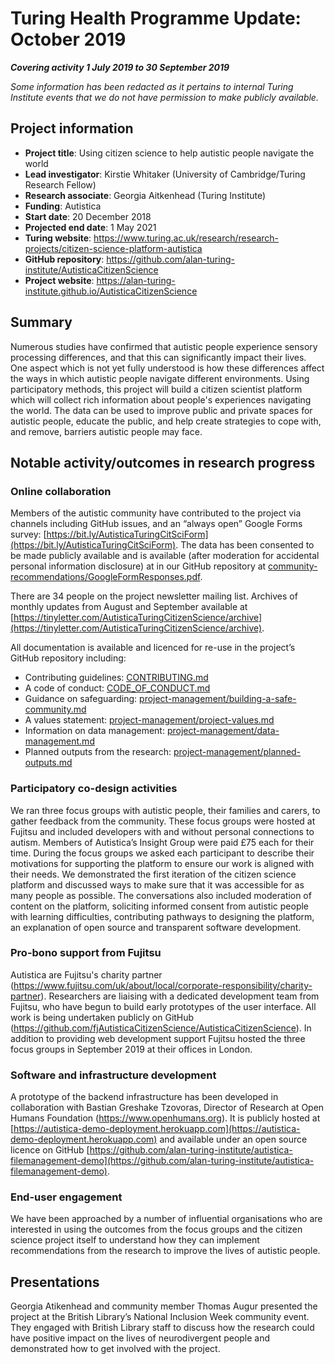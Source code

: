 # Turing Health Programme Update: October 2019

***Covering activity 1 July 2019 to 30 September 2019***

*Some information has been redacted as it pertains to internal Turing Institute events that we do not have permission to make publicly available.*

## Project information

* **Project title**: Using citizen science to help autistic people navigate the world 
* **Lead investigator**: Kirstie Whitaker (University of Cambridge/Turing Research Fellow)
* **Research associate**: Georgia Aitkenhead (Turing Institute)
* **Funding**: Autistica
* **Start date**: 20 December 2018
* **Projected end date**: 1 May 2021
* **Turing website**: https://www.turing.ac.uk/research/research-projects/citizen-science-platform-autistica
* **GitHub repository**: https://github.com/alan-turing-institute/AutisticaCitizenScience
* **Project website**: https://alan-turing-institute.github.io/AutisticaCitizenScience

## Summary

Numerous studies have confirmed that autistic people experience sensory processing differences, and that this can significantly impact their lives.
One aspect which is not yet fully understood is how these differences affect the ways in which autistic people navigate different environments.
Using participatory methods, this project will build a citizen scientist platform which will collect rich information about people's experiences navigating the world.
The data can be used to improve public and private spaces for autistic people, educate the public, and help create strategies to cope with, and remove, barriers autistic people may face.

## Notable activity/outcomes in research progress 

### Online collaboration

Members of the autistic community have contributed to the project via channels including GitHub issues, and an “always open” Google Forms survey: [https://bit.ly/AutisticaTuringCitSciForm](https://bit.ly/AutisticaTuringCitSciForm).
The data has been consented to be made publicly available and is available (after moderation for accidental personal information disclosure) at in our GitHub repository at [community-recommendations/GoogleFormResponses.pdf](https://github.com/alan-turing-institute/AutisticaCitizenScience/blob/master/community-recommendations/GoogleFormResponses.pdf).

There are 34 people on the project newsletter mailing list. Archives of monthly updates from August and September available at [https://tinyletter.com/AutisticaTuringCitizenScience/archive](https://tinyletter.com/AutisticaTuringCitizenScience/archive).

All documentation is available and licenced for re-use in the project’s GitHub repository including:

* Contributing guidelines: [CONTRIBUTING.md](https://github.com/alan-turing-institute/AutisticaCitizenScience/blob/master/CONTRIBUTING.md)
* A code of conduct: [CODE_OF_CONDUCT.md](https://github.com/alan-turing-institute/AutisticaCitizenScience/blob/master/CODE_OF_CONDUCT.md)
* Guidance on safeguarding: [project-management/building-a-safe-community.md](https://github.com/alan-turing-institute/AutisticaCitizenScience/blob/master/project-management/building-a-safe-community.md)
* A values statement: [project-management/project-values.md](https://github.com/alan-turing-institute/AutisticaCitizenScience/blob/master/project-management/project-values.md)  
* Information on data management: [project-management/data-management.md](https://github.com/alan-turing-institute/AutisticaCitizenScience/blob/master/project-management/data-management.md)
* Planned outputs from the research: [project-management/planned-outputs.md](https://github.com/alan-turing-institute/AutisticaCitizenScience/blob/master/project-management/planned-outputs.md)

### Participatory co-design activities

We ran three focus groups with autistic people, their families and carers, to gather feedback from the community.
These focus groups were hosted at Fujitsu and included developers with and without personal connections to autism. 
Members of Autistica’s Insight Group were paid £75 each for their time.
During the focus groups we asked each participant to describe their motivations for supporting the platform to ensure our work is aligned with their needs.
We demonstrated the first iteration of the citizen science platform and discussed ways to make sure that it was accessible for as many people as possible.
The conversations also included moderation of content on the platform, soliciting informed consent from autistic people with learning difficulties, contributing pathways to designing the platform, an explanation of open source and transparent software development.

### Pro-bono support from Fujitsu

Autistica are Fujitsu's charity partner (https://www.fujitsu.com/uk/about/local/corporate-responsibility/charity-partner).
Researchers are liaising with a dedicated development team from Fujitsu, who have begun to build early prototypes of the user interface.
All work is being undertaken publicly on GitHub (https://github.com/fjAutisticaCitizenScience/AutisticaCitizenScience). 
In addition to providing web development support Fujitsu hosted the three focus groups in September 2019 at their offices in London.

### Software and infrastructure development

A prototype of the backend infrastructure has been developed in collaboration with Bastian Greshake Tzovoras, Director of Research at Open Humans Foundation (https://www.openhumans.org).
It is publicly hosted at [https://autistica-demo-deployment.herokuapp.com](https://autistica-demo-deployment.herokuapp.com) and available under an open source licence on GitHub [https://github.com/alan-turing-institute/autistica-filemanagement-demo](https://github.com/alan-turing-institute/autistica-filemanagement-demo).

### End-user engagement

We have been approached by a number of influential organisations who are interested in using the outcomes from the focus groups and the citizen science project itself to understand how they can implement recommendations from the research to improve the lives of autistic people.

## Presentations

Georgia Atikenhead and community member Thomas Augur presented the project at the British Library’s National Inclusion Week community event. They engaged with British Library staff to discuss how the research could have positive impact on the lives of neurodivergent people and demonstrated how to get involved with the project.